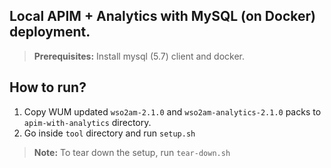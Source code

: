## Local APIM + Analytics with MySQL (on Docker) deployment. 

> **Prerequisites:** Install mysql (5.7) client and docker.

## How to run?

1. Copy WUM updated `wso2am-2.1.0` and `wso2am-analytics-2.1.0` packs to `apim-with-analytics` directory.
2. Go inside `tool` directory and run `setup.sh`

> **Note:** To tear down the setup, run `tear-down.sh`

